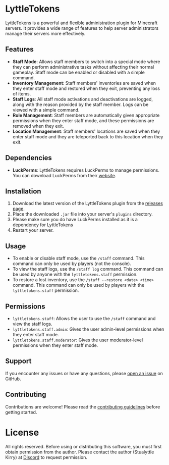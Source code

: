 # LyttleTokens

LyttleTokens is a powerful and flexible administration plugin for Minecraft servers. It provides a wide range of features to help server administrators manage their servers more effectively.

## Features

- **Staff Mode**: Allows staff members to switch into a special mode where they can perform administrative tasks without affecting their normal gameplay. Staff mode can be enabled or disabled with a simple command.
- **Inventory Management**: Staff members' inventories are saved when they enter staff mode and restored when they exit, preventing any loss of items.
- **Staff Logs**: All staff mode activations and deactivations are logged, along with the reason provided by the staff member. Logs can be viewed with a simple command.
- **Role Management**: Staff members are automatically given appropriate permissions when they enter staff mode, and these permissions are removed when they exit.
- **Location Management**: Staff members' locations are saved when they enter staff mode and they are teleported back to this location when they exit.

## Dependencies
- **LuckPerms**: LyttleTokens requires LuckPerms to manage permissions. You can download LuckPerms from their [website](https://luckperms.net/).

## Installation

1. Download the latest version of the LyttleTokens plugin from the [releases page](https://github.com/Lyttle-Development/LyttleTokens/releases).
2. Place the downloaded `.jar` file into your server's `plugins` directory.
3. Please make sure you do have LuckPerms installed as it is a dependency for LyttleTokens
4. Restart your server.

## Usage

- To enable or disable staff mode, use the `/staff` command. This command can only be used by players (not the console).
- To view the staff logs, use the `/staff log` command. This command can be used by anyone with the `lyttletokens.staff` permission.
- To restore a lost inventory, use the `/staff --restore <date> <time>` command. This command can only be used by players with the `lyttletokens.staff` permission.

## Permissions

- `lyttletokens.staff`: Allows the user to use the `/staff` command and view the staff logs.
- `lyttletokens.staff.admin`: Gives the user admin-level permissions when they enter staff mode.
- `lyttletokens.staff.moderator`: Gives the user moderator-level permissions when they enter staff mode.

## Support

If you encounter any issues or have any questions, please [open an issue](https://github.com/Lyttle-Development/LyttleTokens/issues) on GitHub.

## Contributing

Contributions are welcome! Please read the [contributing guidelines](CONTRIBUTING.md) before getting started.

# License

All rights reserved. Before using or distributing this software, you must first obtain permission from the author. Please contact the author (Stualyttle Kirry) at [Discord](https://discord.com/invite/QfqFFPFFQZ) to request permission.